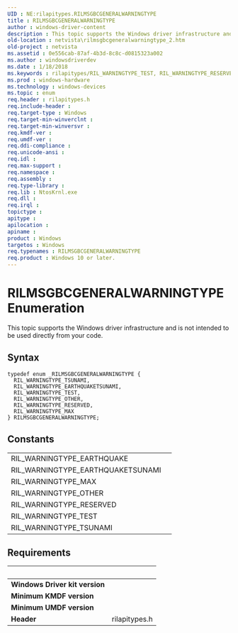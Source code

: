 ```yaml
---
UID : NE:rilapitypes.RILMSGBCGENERALWARNINGTYPE
title : RILMSGBCGENERALWARNINGTYPE
author : windows-driver-content
description : This topic supports the Windows driver infrastructure and is not intended to be used directly from your code.
old-location : netvista\rilmsgbcgeneralwarningtype_2.htm
old-project : netvista
ms.assetid : 0e556cab-87af-4b3d-8c8c-d0815323a002
ms.author : windowsdriverdev
ms.date : 1/18/2018
ms.keywords : rilapitypes/RIL_WARNINGTYPE_TEST, RIL_WARNINGTYPE_RESERVED, rilapitypes/RILMSGBCGENERALWARNINGTYPE, RIL_WARNINGTYPE_TSUNAMI, netvista.rilmsgbcgeneralwarningtype_2, RILMSGBCGENERALWARNINGTYPE, RIL_WARNINGTYPE_MAX, RILMSGBCGENERALWARNINGTYPE enumeration [Network Drivers Starting with Windows Vista], RIL_WARNINGTYPE_TEST, RIL_WARNINGTYPE_EARTHQUAKETSUNAMI, rilapitypes/RIL_WARNINGTYPE_OTHER, rilapitypes/RIL_WARNINGTYPE_EARTHQUAKETSUNAMI, rilapitypes/RIL_WARNINGTYPE_MAX, rilapitypes/RIL_WARNINGTYPE_RESERVED, RIL_WARNINGTYPE_OTHER, rilapitypes/RIL_WARNINGTYPE_TSUNAMI
ms.prod : windows-hardware
ms.technology : windows-devices
ms.topic : enum
req.header : rilapitypes.h
req.include-header : 
req.target-type : Windows
req.target-min-winverclnt : 
req.target-min-winversvr : 
req.kmdf-ver : 
req.umdf-ver : 
req.ddi-compliance : 
req.unicode-ansi : 
req.idl : 
req.max-support : 
req.namespace : 
req.assembly : 
req.type-library : 
req.lib : NtosKrnl.exe
req.dll : 
req.irql : 
topictype : 
apitype : 
apilocation : 
apiname : 
product : Windows
targetos : Windows
req.typenames : RILMSGBCGENERALWARNINGTYPE
req.product : Windows 10 or later.
---
```


# RILMSGBCGENERALWARNINGTYPE Enumeration
This topic supports the Windows driver infrastructure and is not intended to be used directly from your code.

## Syntax
````
typedef enum _RILMSGBCGENERALWARNINGTYPE { 
  RIL_WARNINGTYPE_TSUNAMI,
  RIL_WARNINGTYPE_EARTHQUAKETSUNAMI,
  RIL_WARNINGTYPE_TEST,
  RIL_WARNINGTYPE_OTHER,
  RIL_WARNINGTYPE_RESERVED,
  RIL_WARNINGTYPE_MAX
} RILMSGBCGENERALWARNINGTYPE;
````

## Constants

<table>

<tr>
<td>RIL_WARNINGTYPE_EARTHQUAKE</td>
<td></td>
</tr>

<tr>
<td>RIL_WARNINGTYPE_EARTHQUAKETSUNAMI</td>
<td></td>
</tr>

<tr>
<td>RIL_WARNINGTYPE_MAX</td>
<td></td>
</tr>

<tr>
<td>RIL_WARNINGTYPE_OTHER</td>
<td></td>
</tr>

<tr>
<td>RIL_WARNINGTYPE_RESERVED</td>
<td></td>
</tr>

<tr>
<td>RIL_WARNINGTYPE_TEST</td>
<td></td>
</tr>

<tr>
<td>RIL_WARNINGTYPE_TSUNAMI</td>
<td></td>
</tr>
</table>


## Requirements
| &nbsp; | &nbsp; |
| ---- |:---- |
| **Windows Driver kit version** |  |
| **Minimum KMDF version** |  |
| **Minimum UMDF version** |  |
| **Header** | rilapitypes.h |
